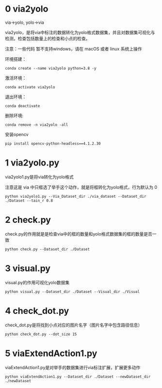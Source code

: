 # 0 via2yolo
via->yolo, yolo->via

via2yolo，是将via中标注的数据转化为yolo格式数据集，并且对数据集可视化与检测，检查包括数量上的检查和小点的检查。

注意：一些代码 暂不支持windows，请在 macOS 或者 linux 系统上操作

环境搭建：
```
conda create --name via2yolo python=3.8 -y
```
激活环境：
```
conda activate via2yolo
```
退出环境：
```
conda deactivate
```
删除环境:
```
conda remove -n via2yolo -all
```
安装opencv
```
pip install opencv-python-headless==4.1.2.30
```


# 1 via2yolo.py
via2yolo1.py是将via转化为yolo格式

注意这是 via 中只框选了举手这个动作，就是将框转化为yolo格式，行为默认为 0
```
python via2yolo1.py --Via_Dataset_dir ./via_dataset --Dataset_dir ./Dataset --tain_r 0.8
```

# 2 check.py
check.py的作用就是是检查via中的框的数量和yolo格式数据集的框的数量是否一致
```
python check.py --Dataset_dir ./Dataset
```

# 3 visual.py
visual.py的作用可视化yolo数据集
```
python visual.py --Dataset_dir ./Dataset --Visual_dir ./Visual
```

# 4 check_dot.py
check_dot.py是将找到小点对应的图片名字（图片名字中包含路径信息）
```
python check_dot.py --dot_size 15
```

# 5 viaExtendAction1.py
viaExtendAction1.py是对举手的数据集进行via标注扩展，扩展更多动作
```
python viaExtendAction1.py --Dataset_dir ./Dataset --newDataset_dir ./newDataset
```
